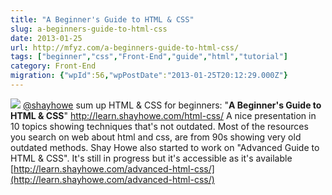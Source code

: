 ```yaml
---
title: "A Beginner's Guide to HTML & CSS"
slug: a-beginners-guide-to-html-css
date: 2013-01-25
url: http://mfyz.com/a-beginners-guide-to-html-css/
tags: ["beginner","css","Front-End","guide","html","tutorial"]
category: Front-End
migration: {"wpId":56,"wpPostDate":"2013-01-25T20:12:29.000Z"}
---
```


![](/images/archive/en/2020/05/html5beginner_zelpg4.png?fit=229%2C95&ssl=1) [@shayhowe](//twitter.com/shayhowe") sum up HTML & CSS for beginners: "**A Beginner's Guide to HTML & CSS**" http://learn.shayhowe.com/html-css/ A nice presentation in 10 topics showing techniques that's not outdated. Most of the resources you search on web about html and css, are from 90s showing very old outdated methods. Shay Howe also started to work on "Advanced Guide to HTML & CSS". It's still in progress but it's accessible as it's available [http://learn.shayhowe.com/advanced-html-css/](http://learn.shayhowe.com/advanced-html-css/)